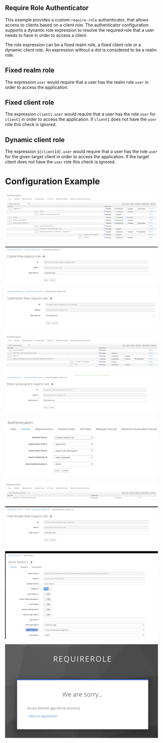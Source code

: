 Require Role Authenticator
---

This example provides a custom `require-role` authenticator, that allows access to clients based on a client role.
The authenticator configuration supports a dynamic role expression to resolve the required role that a user needs
to have in order to access a client.

The role expression can be a fixed realm role, a fixed client role or a dynamic client role.
An expression without a dot is considered to be a realm role.

## Fixed realm role
The expression `user` would require that a user has the realm role `user` in order to access the application.

## Fixed client role
The expression `client1.user` would require that a user has the role `user` for `client1` in order to access the application.
If `client1` does not have the `user` role this check is ignored.

## Dynamic client role 
The expression `${clientId}.user` would require that a user has the role `user` for the given target client in order to access the application.
If the target client does not have the `user` role this check is ignored.

# Configuration Example
![Custom Browser Flow](require-role-browser-flow.png)

![Require Role Config for Cookie](require-role-config-cookie.png)

![Require Role Config for Login Form](require-role-config-loginform.png)

![Custom Direct Access Grant Flow](require-role-direct-access-grant-flow.png)

![Require Role Config for Login Form](require-role-config-direct-access-grant.png)

![Custom Authentication Flow Bindings](authentication-flow-bindings.png)

![Custom Post Broker Login Flow](require-role-post-broker-login-flow.png)

![Require Role Config for post broker login](require-role-config-post-broker-login.png)

![Custom Identity Provider Post Broker Flow](identity-provider-custom-post-broker-login-flow.png)

![Require Role Access Denied Error](require-role-access-denied-error.png)